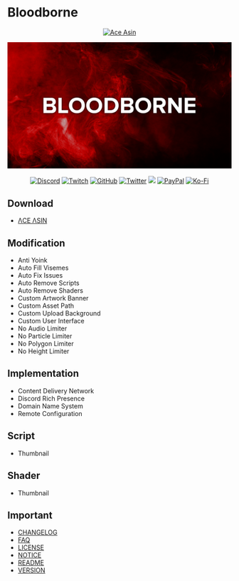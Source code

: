 # **Bloodborne**

<div align='center'>

<a href='https://www.buymeacoffee.com/AceAsin'><img alt='Ace Asin' src='https://img.buymeacoffee.com/button-api/?text=Buy me a coffee!&slug=AceAsin&button_colour=000000&font_colour=FFFFFF&font_family=Cookie&outline_colour=FFFFFF&coffee_colour=FF0000'></a>

![Image](../Asset/Image/Background.png)

  <p>
    <a href='https://discord.gg/U8vHS7y' title='Discord'><img alt='Discord' src='https://img.shields.io/discord/492294696912158720?color=7289DA&logoColor=7289DA&label=%CE%9BCE%20%CE%9BSIN%E2%84%A2&logo=Discord&style=for-the-badge'></a>
    <a href='https://twitch.tv/AceAsin' title='Twitch'><img alt="Twitch" src="https://img.shields.io/twitch/status/AceAsin?color=9146FF&label=%40AceAsin&logo=Twitch&logoColor=9146FF&style=for-the-badge"></a>
    <a href='https://github.com/AceAsin' title='GitHub'><img alt='GitHub' src='https://img.shields.io/github/followers/AceAsin?color=24292E&logo=GitHub&logoColor=24292E&label=%40AceAsin&style=for-the-badge'></a>
    <a href='https://twitter.com/AceAsin' title='Twitter'><img alt='Twitter' src='https://img.shields.io/twitter/follow/AceAsin?color=1DA1F2&logo=Twitter&logoColor=1DA1F2&label=%40AceAsin&style=for-the-badge'></a>
    <a href='https://patreon.com/AceAsin' title='Patreon'><img src='https://img.shields.io/badge/dynamic/json?url=https%3A%2F%2Fwww.patreon.com%2Fapi%2Fcampaigns%2F1839759&query=data.attributes.patron_count&suffix=%20Patrons&color=FF5441&label=Patreon&logo=Patreon&logoColor=FF5441&style=for-the-badge'></a>
    <a href='https://paypal.me/AceAsin' title='PayPal'><img alt='PayPal' src='https://img.shields.io/badge/PayPal-Donate-009CDE?logo=PayPal&logoColor=FFFFFF&label=PayPal&style=for-the-badge'></a>
    <a href='https://ko-fi.com/aceasin' title='Ko-Fi'><img alt='Ko-Fi' src='https://img.shields.io/badge/Ko--Fi-Buy-FF5E5B?logo=Ko-Fi&logoColor=FF5E5B&style=for-the-badge'></a>

  </p>

</div>

## **Download**

- [ΛCE ΛSIN](https://discord.gg/U8vHS7y)

## **Modification**

- Anti Yoink
- Auto Fill Visemes
- Auto Fix Issues
- Auto Remove Scripts
- Auto Remove Shaders
- Custom Artwork Banner
- Custom Asset Path
- Custom Upload Background
- Custom User Interface
- No Audio Limiter
- No Particle Limiter
- No Polygon Limiter
- No Height Limiter

## **Implementation**

- Content Delivery Network
- Discord Rich Presence
- Domain Name System
- Remote Configuration

## **Script**

- Thumbnail

## **Shader**

- Thumbnail

## **Important**

- [CHANGELOG](CHANGELOG.md)
- [FAQ](FAQ.md)
- [LICENSE](LICENSE.md)
- [NOTICE](NOTICE.md)
- [README](README.md)
- [VERSION](VERSION.md)
